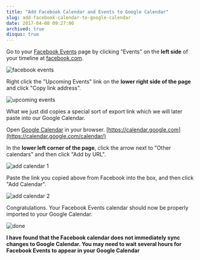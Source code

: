 ```yaml
---
title: "Add Facebook Calendar and Events to Google Calendar"
slug: add-facebook-calendar-to-google-calendar
date: 2017-04-08 09:27:00
archived: true
disqus: true
---
```


Go to your [Facebook Events](https://www.facebook.com/events/upcoming?action_history=null) page by clicking "Events" on the **left side** of your timeline at [facebook.com](https://facebook.com).

![facebook events](/images/add-facebook-calendar-to-google-calendar/facebook-events.png)

Right click the "Upcoming Events" link on the **lower right side of the page** and click "Copy link address".

![upcoming events](/images/add-facebook-calendar-to-google-calendar/upcoming-events.png)

What we just did copies a special sort of export link which we will later paste into our Google Calendar.

Open [Google Calendar](https://calendar.google.com/calendar/) in your browser. [https://calendar.google.com](https://calendar.google.com/calendar/)

In the **lower left corner of the page**, click the arrow next to "Other calendars" and then click "Add by URL".

![add calendar 1](/images/add-facebook-calendar-to-google-calendar/add-calendar1.png)

Paste the link you copied above from Facebook into the box, and then click "Add Calendar".

![add calendar 2](/images/add-facebook-calendar-to-google-calendar/add-calendar2.png)

Congratulations. Your Facebook Events calendar should now be properly imported to your Google Calendar.

![done](/images/add-facebook-calendar-to-google-calendar/facebook-done.png)


**I have found that the Facebook calendar does not immediately sync changes to Google Calendar. You may need to wait several hours for Facebook Events to appear in your Google Calendar**
